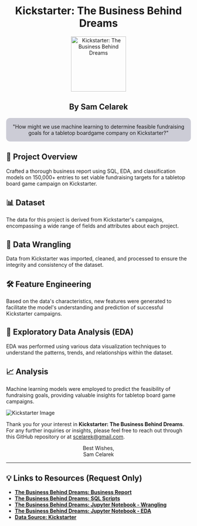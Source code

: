 
<div align="center">

<h1>Kickstarter: The Business Behind Dreams</h1>

<img align="center" src="https://github.com/scelarek/scelarek.github.io/assets/115444760/e20d42d0-6840-4e63-92a1-4afe715167c8" title="Kickstarter: The Business Behind Dreams" alt="Kickstarter: The Business Behind Dreams" width="150" height="150"> 

<h2><strong>By Sam Celarek</strong></h2>
</div>

<div align="center" style="background-color: #CCCCD6; padding: 15px; border-radius: 10px;">
"How might we use machine learning to determine feasible fundraising goals for a tabletop boardgame company on Kickstarter?"
</div>

## 🎯 Project Overview

Crafted a thorough business report using SQL, EDA, and classification models on 150,000+ entries to set viable fundraising targets for a tabletop board game campaign on Kickstarter.

## 📊 Dataset
The data for this project is derived from Kickstarter's campaigns, encompassing a wide range of fields and attributes about each project.

## 🧹 Data Wrangling
Data from Kickstarter was imported, cleaned, and processed to ensure the integrity and consistency of the dataset.

## 🛠️ Feature Engineering
Based on the data's characteristics, new features were generated to facilitate the model's understanding and prediction of successful Kickstarter campaigns.

## 📶 Exploratory Data Analysis (EDA)
EDA was performed using various data visualization techniques to understand the patterns, trends, and relationships within the dataset.

## 📈 Analysis
Machine learning models were employed to predict the feasibility of fundraising goals, providing valuable insights for tabletop board game campaigns.

<img src="https://github.com/scelarek/scelarek.github.io/assets/115444760/a07d8ef9-987d-45d5-8542-be7dbeee4a59" alt="Kickstarter Image">

Thank you for your interest in **Kickstarter: The Business Behind Dreams**. For any further inquiries or insights, please feel free to reach out through this GitHub repository or at scelarek@gmail.com.

<div align="center">

Best Wishes, <br>
Sam Celarek

</div>

---

## 💡 Links to Resources (Request Only)

- **[The Business Behind Dreams: Business Report](https://drive.google.com/open?id=1wF5kde2OUPQIquqWhPfbXPRkpnv4pjSX&usp=drive_copy)**
- **[The Business Behind Dreams: SQL Scripts](https://drive.google.com/open?id=15O8QJrhE-DSJjlw9QVx7vrWkMQWrdUrp&usp=drive_copy)**
- **[The Business Behind Dreams: Jupyter Notebook - Wrangling](https://drive.google.com/open?id=1tN93oh5z59BO6ZzLP24g81WglCXnbIFF&usp=drive_copy)**
- **[The Business Behind Dreams: Jupyter Notebook - EDA](https://drive.google.com/open?id=1f0KIgjeCOhSxEX5IPxqLnvh29Hh9p0rW&usp=drive_copy)**
- **[Data Source: Kickstarter](https://www.kickstarter.com)**
